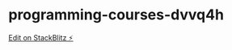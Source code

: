 # programming-courses-dvvq4h

[Edit on StackBlitz ⚡️](https://stackblitz.com/edit/programming-courses-dvvq4h)